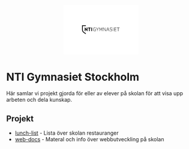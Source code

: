 <p align="center">
    <img src="assets/logo.jpg" alt="Logga" width="200"/>
</p>

# NTI Gymnasiet Stockholm
Här samlar vi projekt gjorda för eller av elever på skolan för att visa upp arbeten och dela kunskap.

## Projekt
- [lunch-list](https://github.com/NTI-Gymnasiet-Stockholm/lunch-list) - Lista över skolan restauranger
- [web-docs](https://github.com/NTI-Gymnasiet-Stockholm/web-docs) - Materal och info över webbutveckling på skolan